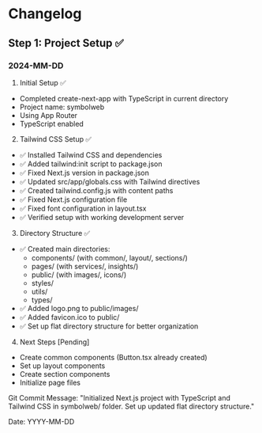 # Changelog

## Step 1: Project Setup ✅
### 2024-MM-DD
1. Initial Setup ✅
- Completed create-next-app with TypeScript in current directory
- Project name: symbolweb
- Using App Router
- TypeScript enabled

2. Tailwind CSS Setup ✅
- ✅ Installed Tailwind CSS and dependencies
- ✅ Added tailwind:init script to package.json
- ✅ Fixed Next.js version in package.json
- ✅ Updated src/app/globals.css with Tailwind directives
- ✅ Created tailwind.config.js with content paths
- ✅ Fixed Next.js configuration file
- ✅ Fixed font configuration in layout.tsx
- ✅ Verified setup with working development server

3. Directory Structure ✅
- ✅ Created main directories:
  - components/ (with common/, layout/, sections/)
  - pages/ (with services/, insights/)
  - public/ (with images/, icons/)
  - styles/
  - utils/
  - types/
- ✅ Added logo.png to public/images/
- ✅ Added favicon.ico to public/
- ✅ Set up flat directory structure for better organization

4. Next Steps [Pending]
- Create common components (Button.tsx already created)
- Set up layout components
- Create section components
- Initialize page files

Git Commit Message:
"Initialized Next.js project with TypeScript and Tailwind CSS in symbolweb/ folder. Set up updated flat directory structure."

Date: YYYY-MM-DD
